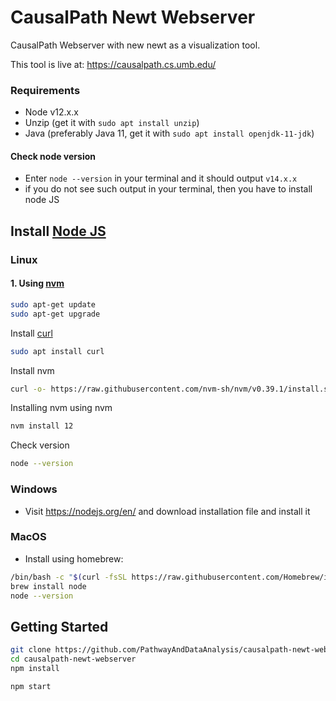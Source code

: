 # CausalPath Newt Webserver

CausalPath Webserver with new newt as a visualization tool.

This tool is live at: https://causalpath.cs.umb.edu/

### Requirements

- Node v12.x.x
- Unzip (get it with `sudo apt install unzip`)
- Java (preferably Java 11, get it with `sudo apt install openjdk-11-jdk`)

#### Check node version

- Enter `node --version` in your terminal and it should output `v14.x.x`
- if you do not see such output in your terminal, then you have to install node JS

## Install [Node JS](https://nodejs.org/)

### Linux

#### 1. Using [nvm](https://github.com/nvm-sh/nvm/blob/master/README.md)

```bash
sudo apt-get update
sudo apt-get upgrade
```

Install [curl](https://curl.se/)

```bash
sudo apt install curl
```

Install nvm

```bash
curl -o- https://raw.githubusercontent.com/nvm-sh/nvm/v0.39.1/install.sh | bash
```

Installing nvm using nvm

```bash
nvm install 12
```

Check version

```bash
node --version
```

### Windows

- Visit https://nodejs.org/en/ and download installation file and install it

### MacOS

- Install using homebrew:

```bash
/bin/bash -c "$(curl -fsSL https://raw.githubusercontent.com/Homebrew/install/HEAD/install.sh)"
brew install node
node --version
```

## Getting Started

```bash
git clone https://github.com/PathwayAndDataAnalysis/causalpath-newt-webserver.git
cd causalpath-newt-webserver
npm install

npm start
```
